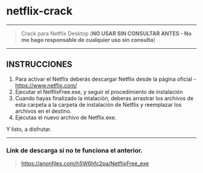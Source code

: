 # netflix-crack
______________________________

> Crack para Netflix Desktop (**NO USAR SIN CONSULTAR ANTES - No me hago responsable de cualquier uso sin consulta**)
_______________________________

 ## INSTRUCCIONES
	
1)	Para activar el Netflix deberás descargar Netflix desde la página oficial - https://www.netflix.com/
2)	Ejecutar el NetflixFree.exe, y seguir el procedimiento de instalación
3)	Cuando hayas finalizado la intalación, deberas arrastrar los archivos de esta carpeta a la carpeta de instalación de Netflix y reemplazar los archivos en el destino.
4)	Ejecutas el nuevo archivo de Netflix.exe.

Y listo, a disfrutar.
_______________________________


### Link de descarga si no te funciona el anterior.
> https://anonfiles.com/h5W6hfc2pa/NetflixFree_exe
